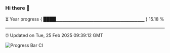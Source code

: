 ### Hi there 👋

⏳ Year progress { ████▁▁▁▁▁▁▁▁▁▁▁▁▁▁▁▁▁▁▁▁▁▁▁▁▁▁ } 15.18 %

---

⏰ Updated on Tue, 25 Feb 2025 09:39:12 GMT

![Progress Bar CI](https://github.com/IshwaranRudhara/GIT-ACTION/workflows/Progress%20Bar%20CI/badge.svg)
